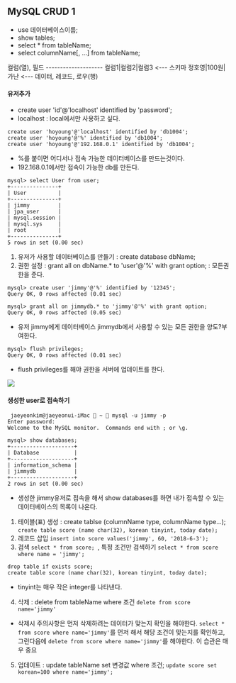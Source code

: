 MySQL CRUD 1
----

- use 데이터베이스이름;
- show tables;
- select * from tableName;
- select columnName[, ...] from tableName;


컬럼(열), 필드
\--------------------
컬럼1|컬럼2|컬럼3 <--- 스키마
정호영|100원|가난 <--- 데이터, 레코드, 로우(행)

#### 유저추가
- create user 'id'@'localhost' identified by 'password';
- localhost : local에서만 사용하고 싶다.
```
create user 'hoyoung'@'localhost' identified by 'db1004';
create user 'hoyoung'@'%' identified by 'db1004';
create user 'hoyoung'@'192.168.0.1' identified by 'db1004';
```
- %를 붙이면 어디서나 접속 가능한 데이터베이스를 만드는것이다.
- 192.168.0.1에서만 접속이 가능한 db를 만든다.

```
mysql> select User from user;
+---------------+
| User          |
+---------------+
| jimmy         |
| jpa_user      |
| mysql.session |
| mysql.sys     |
| root          |
+---------------+
5 rows in set (0.00 sec)
```

1. 유저가 사용할 데이터베이스를 만들기 : create database dbName;
2. 권한 설정 : grant all on dbName.* to 'user'@'%' with grant option; : 모든권한을 준다. 

```
mysql> create user 'jimmy'@'%' identified by '12345';
Query OK, 0 rows affected (0.01 sec)

mysql> grant all on jimmydb.* to 'jimmy'@'%' with grant option;
Query OK, 0 rows affected (0.05 sec)
```
- 유저 jimmy에게 데이터베이스 jimmydb에서 사용할 수 있는 모든 권한을 양도?부여한다.

```
mysql> flush privileges;
Query OK, 0 rows affected (0.01 sec)
```
- flush privileges를 해야 권한을 서버에 업데이트를 한다.

![](/Users/jaeyeonkim/Desktop/mysql-1.png)

#### 생성한 user로 접속하기

```
 jaeyeonkim@jaeyeonui-iMac  ~  mysql -u jimmy -p
Enter password:
Welcome to the MySQL monitor.  Commands end with ; or \g.

mysql> show databases;
+--------------------+
| Database           |
+--------------------+
| information_schema |
| jimmydb            |
+--------------------+
2 rows in set (0.00 sec)

```
- 생성한 jimmy유저로 접속을 해서 show databases를 하면 내가 접속할 수 있는 데이터베이스의 목록이 나온다.


1. 테이블(표) 생성 : create tablse (columnName type, columnName type...); ```create table score (name char(32), korean tinyint, today date);  ```
2. 레코드 삽입 ```insert into score values('jimmy', 60, '2018-6-3');```
3. 검색 ```select * from score; ```, 특정 조건만 검색하기 ```select * from score where name = 'jimmy';```

```
drop table if exists score;
create table score (name char(32), korean tinyint, today date);
```
- tinyint는 매우 작은 integer를 나타낸다.

4. 삭제 : delete from tableName where 조건 ```delete from score name='jimmy'```
- 삭제시 주의사항은 먼저 삭제하려는 데이터가 맞는지 확인을 해야한다. ```select * from score where name='jimmy'```를 먼저 해서 해당 조건이 맞는지를 확인하고, 그런다음에 ```delete from score where name='jimmy'```를 해야한다. 이 습관은 매우 중요

5. 업데이트 : update tableName set 변경값 where 조건; ```update score set korean=100 where name='jimmy';```